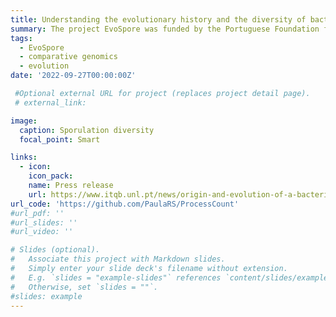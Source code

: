 ```yaml
---
title: Understanding the evolutionary history and the diversity of bacterial endosporulation 
summary: The project EvoSpore was funded by the Portuguese Foundation for Science and Technology. The goal was to uncover the origin and evolution of bacterial endosporulation through comparative genomics. This is a developmental pathway that initiates from the vegetative cell and culminates with the formation of highly resistant, dormant spores. Spores are everywhere, they allow environmental persistence, dissemination and are infection vehicles for pathogens. 
tags:
  - EvoSpore
  - comparative genomics
  - evolution
date: '2022-09-27T00:00:00Z'

 #Optional external URL for project (replaces project detail page).
 # external_link:

image:
  caption: Sporulation diversity
  focal_point: Smart

links:
  - icon: 
    icon_pack: 
    name: Press release
    url: https://www.itqb.unl.pt/news/origin-and-evolution-of-a-bacterial-developmental-programme
url_code: 'https://github.com/PaulaRS/ProcessCount'
#url_pdf: ''
#url_slides: ''
#url_video: ''

# Slides (optional).
#   Associate this project with Markdown slides.
#   Simply enter your slide deck's filename without extension.
#   E.g. `slides = "example-slides"` references `content/slides/example-slides.md`.
#   Otherwise, set `slides = ""`.
#slides: example
---
```


